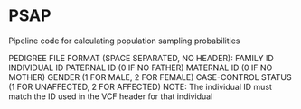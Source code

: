# PSAP
Pipeline code for calculating population sampling probabilities



PEDIGREE FILE FORMAT (SPACE SEPARATED, NO HEADER):
FAMILY ID
INDIVIDUAL ID
PATERNAL ID (0 IF NO FATHER)
MATERNAL ID (0 IF NO MOTHER)
GENDER (1 FOR MALE, 2 FOR FEMALE)
CASE-CONTROL STATUS (1 FOR UNAFFECTED, 2 FOR AFFECTED)
NOTE: The individual ID must match the ID used in the VCF header for that individual
